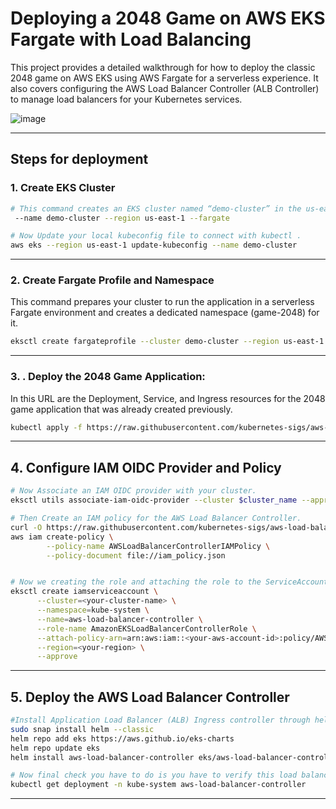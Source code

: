 # Deploying a 2048 Game on AWS EKS Fargate with Load Balancing

This project provides a detailed walkthrough for how to deploy the classic 2048 game on AWS EKS using AWS Fargate for a serverless experience. It also covers configuring the AWS Load Balancer Controller (ALB Controller) to manage load balancers for your Kubernetes services.

![image](https://github.com/user-attachments/assets/fd35a0ba-3246-441b-8e52-48330327fa90)

---

## Steps for deployment

### 1. Create EKS Cluster

```bash
# This command creates an EKS cluster named “demo-cluster” in the us-east-1 region using Fargate.
 --name demo-cluster --region us-east-1 --fargate

# Now Update your local kubeconfig file to connect with kubectl .
aws eks --region us-east-1 update-kubeconfig --name demo-cluster

```
---

### 2. Create Fargate Profile and Namespace

This command prepares your cluster to run the application in a serverless Fargate environment and creates a dedicated namespace (game-2048) for it.

```bash
eksctl create fargateprofile --cluster demo-cluster --region us-east-1 --name alb-sample-app --namespace game-2048
```

---

### 3. . Deploy the 2048 Game Application:

In this URL are the Deployment, Service, and Ingress resources for the 2048 game application that was already created previously.

```bash
kubectl apply -f https://raw.githubusercontent.com/kubernetes-sigs/aws-load-balancer-controller/v2.5.4/docs/examples/2048/2048_full.yaml
```
---

## 4. Configure IAM OIDC Provider and Policy

```bash
# Now Associate an IAM OIDC provider with your cluster.
eksctl utils associate-iam-oidc-provider --cluster $cluster_name --approve

# Then Create an IAM policy for the AWS Load Balancer Controller.
curl -O https://raw.githubusercontent.com/kubernetes-sigs/aws-load-balancer-controller/v2.5.4/docs/install/iam_policy.json.
aws iam create-policy \
        --policy-name AWSLoadBalancerControllerIAMPolicy \
        --policy-document file://iam_policy.json


# Now we creating the role and attaching the role to the ServiceAccount of the pod.This ensures that the pod has the necessary credentials (through the ServiceAccount) to integrate with other AWS resources.
eksctl create iamserviceaccount \
      --cluster=<your-cluster-name> \
      --namespace=kube-system \
      --name=aws-load-balancer-controller \
      --role-name AmazonEKSLoadBalancerControllerRole \
      --attach-policy-arn=arn:aws:iam::<your-aws-account-id>:policy/AWSLoadBalancerControllerIAMPolicy \
      --region=<your-region> \
      --approve

```

---

## 5. Deploy the AWS Load Balancer Controller

```bash
#Install Application Load Balancer (ALB) Ingress controller through helm chart 
sudo snap install helm --classic
helm repo add eks https://aws.github.io/eks-charts
helm repo update eks
helm install aws-load-balancer-controller eks/aws-load-balancer-controller -n <name-space> --set clusterName=my-cluster --set serviceAccount.create=false --set serviceAccount.name=aws-load-balancer-controller

# Now final check you have to do is you have to verify this load balancer is created and there are least two replicas of it     
kubectl get deployment -n kube-system aws-load-balancer-controller

```

---
